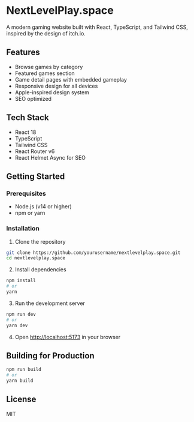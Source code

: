 # NextLevelPlay.space

A modern gaming website built with React, TypeScript, and Tailwind CSS, inspired by the design of itch.io.

## Features

- Browse games by category
- Featured games section
- Game detail pages with embedded gameplay
- Responsive design for all devices
- Apple-inspired design system
- SEO optimized

## Tech Stack

- React 18
- TypeScript
- Tailwind CSS
- React Router v6
- React Helmet Async for SEO

## Getting Started

### Prerequisites

- Node.js (v14 or higher)
- npm or yarn

### Installation

1. Clone the repository
```bash
git clone https://github.com/yourusername/nextlevelplay.space.git
cd nextlevelplay.space
```

2. Install dependencies
```bash
npm install
# or
yarn
```

3. Run the development server
```bash
npm run dev
# or
yarn dev
```

4. Open [http://localhost:5173](http://localhost:5173) in your browser

## Building for Production

```bash
npm run build
# or
yarn build
```

## License

MIT
